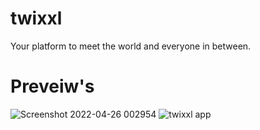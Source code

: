 # twixxl
Your platform to meet the world and everyone in between.
 # Preveiw's
 ![Screenshot 2022-04-26 002954](https://user-images.githubusercontent.com/82166240/165178335-2d647885-d22c-488e-92c9-080340821286.JPG)
![twixxl app](https://user-images.githubusercontent.com/82166240/165178362-3a4fa15a-803d-433a-a00b-01e38d119458.png)
